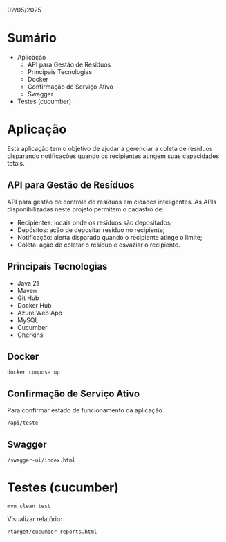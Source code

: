 02/05/2025

# Sumário

- Aplicação
    - API para Gestão de Resíduos
    - Principais Tecnologias
    - Docker
    - Confirmação de Serviço Ativo
    - Swagger
- Testes (cucumber)

# Aplicação
Esta aplicação tem o objetivo de ajudar a gerenciar a coleta de resíduos disparando notificações quando os recipientes atingem suas capacidades totais.

## API para Gestão de Resíduos
API para gestão de controle de resíduos em cidades inteligentes.
As APIs disponibilizadas neste projeto permitem o cadastro de:
- Recipientes: locais onde os resíduos são depositados;
- Depósitos: ação de depositar resíduo no recipiente;
- Notificação: alerta disparado quando o recipiente atinge o limite;
- Coleta: ação de coletar o resíduo e esvaziar o recipiente. 

## Principais Tecnologias
- Java 21
- Maven
- Git Hub
- Docker Hub
- Azure Web App
- MySQL
- Cucumber
- Gherkins

## Docker
```
docker compose up
```

## Confirmação de Serviço Ativo
Para confirmar estado de funcionamento da aplicação.
```
/api/teste
```

## Swagger
```
/swagger-ui/index.html
```
# Testes (cucumber)

```
mvn clean test
```
Visualizar relatório:
```
/target/cucumber-reports.html
```